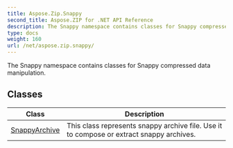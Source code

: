 ```yaml
---
title: Aspose.Zip.Snappy
second_title: Aspose.ZIP for .NET API Reference
description: The Snappy namespace contains classes for Snappy compressed data manipulation
type: docs
weight: 160
url: /net/aspose.zip.snappy/
---
```

The Snappy namespace contains classes for Snappy compressed data manipulation.

## Classes

| Class | Description |
| --- | --- |
| [SnappyArchive](./snappyarchive/) | This class represents snappy archive file. Use it to compose or extract snappy archives. |


